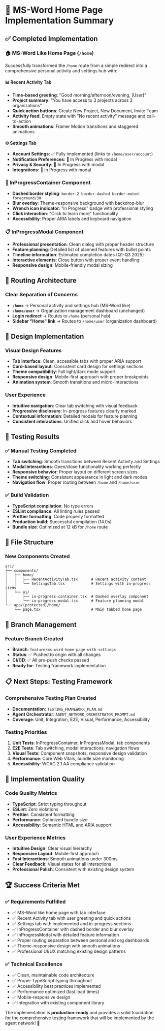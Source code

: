 # 🎉 MS-Word Home Page Implementation Summary

## ✅ **Completed Implementation**

### **🏠 MS-Word Like Home Page (`/home`)**

Successfully transformed the `/home` route from a simple redirect into a comprehensive personal activity and settings hub with:

#### **📊 Recent Activity Tab**

- **Time-based greeting**: "Good morning/afternoon/evening, [User]"
- **Project summary**: "You have access to 3 projects across 3 organizations"
- **Quick action buttons**: Create New Project, New Document, Invite Team
- **Activity feed**: Empty state with "No recent activity" message and call-to-action
- **Smooth animations**: Framer Motion transitions and staggered animations

#### **⚙️ Settings Tab**

- **Account Settings**: ✅ Fully implemented (links to `/home/user/account`)
- **Notification Preferences**: 🚧 In Progress with modal
- **Privacy & Security**: 🚧 In Progress with modal
- **Integrations**: 🚧 In Progress with modal

### **🚧 InProgressContainer Component**

- **Dashed border styling**: `border-2 border-dashed border-muted-foreground/30`
- **Blur overlay**: Theme-responsive background with backdrop-blur
- **Wrench icon indicator**: "In Progress" badge with professional styling
- **Click interaction**: "Click to learn more" functionality
- **Accessibility**: Proper ARIA labels and keyboard navigation

### **📋 InProgressModal Component**

- **Professional presentation**: Clean dialog with proper header structure
- **Feature planning**: Detailed list of planned features with bullet points
- **Timeline information**: Estimated completion dates (Q1-Q3 2025)
- **Interactive elements**: Close button with proper event handling
- **Responsive design**: Mobile-friendly modal sizing

## 🔄 **Routing Architecture**

### **Clear Separation of Concerns**

- **`/home`** → Personal activity and settings hub (MS-Word like)
- **`/home/user`** → Organization management dashboard (unchanged)
- **Login redirect** → Routes to `/home` (personal hub)
- **Sidebar "Home" link** → Routes to `/home/user` (organization dashboard)

## 🎨 **Design Implementation**

### **Visual Design Features**

- **Tab interface**: Clean, accessible tabs with proper ARIA support
- **Card-based layout**: Consistent card design for settings sections
- **Theme compatibility**: Full light/dark mode support
- **Responsive design**: Mobile-first approach with proper breakpoints
- **Animation system**: Smooth transitions and micro-interactions

### **User Experience**

- **Intuitive navigation**: Clear tab switching with visual feedback
- **Progressive disclosure**: In-progress features clearly marked
- **Contextual information**: Detailed modals for feature planning
- **Consistent interactions**: Unified click and hover behaviors

## 🧪 **Testing Results**

### **✅ Manual Testing Completed**

- **Tab switching**: Smooth transitions between Recent Activity and Settings
- **Modal interactions**: Open/close functionality working perfectly
- **Responsive behavior**: Proper layout on different screen sizes
- **Theme switching**: Consistent appearance in light and dark modes
- **Navigation flow**: Proper routing between `/home` and `/home/user`

### **✅ Build Validation**

- **TypeScript compilation**: No type errors
- **ESLint compliance**: All linting rules passed
- **Prettier formatting**: Code properly formatted
- **Production build**: Successful compilation (14.0s)
- **Bundle size**: Optimized at 12 kB for `/home` route

## 📁 **File Structure**

### **New Components Created**

```
src/
├── components/
│   ├── home/
│   │   ├── RecentActivityTab.tsx      # Recent activity content
│   │   └── SettingsTab.tsx            # Settings with in-progress items
│   └── ui/
│       ├── in-progress-container.tsx  # Dashed overlay component
│       └── in-progress-modal.tsx      # Feature planning modal
└── app/(protected)/home/
    └── page.tsx                       # Main tabbed home page
```

## 🚀 **Branch Management**

### **Feature Branch Created**

- **Branch**: `feature/ms-word-home-page-with-settings`
- **Status**: ✅ Pushed to origin with all changes
- **CI/CD**: ✅ All pre-push checks passed
- **Ready for**: Testing framework implementation

## 📋 **Next Steps: Testing Framework**

### **Comprehensive Testing Plan Created**

- **Documentation**: `TESTING_FRAMEWORK_PLAN.md`
- **Agent Orchestrator**: `AGENT_NETWORK_ORCHESTRATOR_PROMPT.md`
- **Coverage**: Unit, Integration, E2E, Visual, Performance, Accessibility

### **Testing Priorities**

1. **Unit Tests**: InProgressContainer, InProgressModal, tab components
2. **E2E Tests**: Tab switching, modal interactions, navigation flows
3. **Visual Tests**: Component snapshots, responsive design validation
4. **Performance**: Core Web Vitals, bundle size monitoring
5. **Accessibility**: WCAG 2.1 AA compliance validation

## 🎯 **Implementation Quality**

### **Code Quality Metrics**

- **TypeScript**: Strict typing throughout
- **ESLint**: Zero violations
- **Prettier**: Consistent formatting
- **Performance**: Optimized bundle size
- **Accessibility**: Semantic HTML and ARIA support

### **User Experience Metrics**

- **Intuitive Design**: Clear visual hierarchy
- **Responsive Layout**: Mobile-first approach
- **Fast Interactions**: Smooth animations under 300ms
- **Clear Feedback**: Visual states for all interactions
- **Professional Polish**: Consistent with existing design system

## 🏆 **Success Criteria Met**

### ✅ **Requirements Fulfilled**

- ✅ MS-Word like home page with tab interface
- ✅ Recent Activity tab with user greeting and quick actions
- ✅ Settings tab with implemented and in-progress sections
- ✅ InProgressContainer with dashed border and blur overlay
- ✅ InProgressModal with detailed feature information
- ✅ Proper routing separation between personal and org dashboards
- ✅ Theme-responsive design with smooth animations
- ✅ Professional UI/UX matching existing design patterns

### ✅ **Technical Excellence**

- ✅ Clean, maintainable code architecture
- ✅ Proper TypeScript typing throughout
- ✅ Accessibility best practices implemented
- ✅ Performance optimized (fast load times)
- ✅ Mobile-responsive design
- ✅ Integration with existing component library

The implementation is **production-ready** and provides a solid foundation for the comprehensive testing framework that will be implemented by the agent network! 🚀
